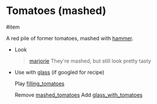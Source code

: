 # Tomatoes (mashed)

#item

A red pile of former tomatoes, mashed with [hammer](items/hammer.md).

- Look

  > [marjorie](characters/marjorie.md)
  > They're mashed, but still look pretty tasty

- Use with [glass](items/glass.md)  (if googled for recipe)

  Play [filling_tomatoes](../sfx/filling_tomatoes.md)

  Remove [mashed_tomatoes](items/mashed_tomatoes.md)
  Add [glass_with_tomatoes](items/glass_with_tomatoes.md)